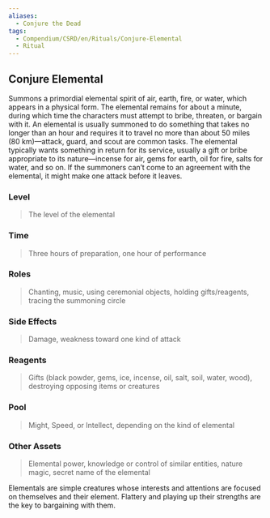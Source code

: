 ```yaml
---
aliases:
  - Conjure the Dead
tags:
  - Compendium/CSRD/en/Rituals/Conjure-Elemental
  - Ritual
---
```

## Conjure Elemental  
Summons a primordial elemental spirit of air, earth, fire, or water, which appears in a physical form. The elemental remains for about a minute, during which time the characters must attempt to bribe, threaten, or bargain with it. An elemental is usually summoned to do something that takes no longer than an hour and requires it to travel no more than about 50 miles (80 km)—attack, guard, and scout are common tasks. The elemental typically wants something in return for its service, usually a gift or bribe appropriate to its nature—incense for air, gems for earth, oil for fire, salts for water, and so on. If the summoners can’t come to an agreement with the elemental, it might make one attack before it leaves.   
### Level   
>The level of the elemental   
### Time   
>Three hours of preparation, one hour of performance   
### Roles   
>Chanting, music, using ceremonial objects, holding gifts/reagents, tracing the summoning circle   
### Side Effects   
>Damage, weakness toward one kind of attack   
### Reagents   
>Gifts (black powder, gems, ice, incense, oil, salt, soil, water, wood), destroying opposing items or creatures   
### Pool   
>Might, Speed, or Intellect, depending on the kind of elemental   
### Other Assets   
>Elemental power, knowledge or control of similar entities, nature magic, secret name of the elemental  
  
Elementals are simple creatures whose interests and attentions are focused on themselves and their element. Flattery and playing up their strengths are the key to bargaining with them.  
